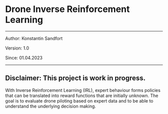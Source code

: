 # Drone Inverse Reinforcement Learning #

---

Author: Konstantin Sandfort

Version: 1.0

Since: 01.04.2023

---

## Disclaimer: This project is work in progress. ##

With Inverse Reinforcement Learning (IRL), expert behaviour forms
policies that can be translated into reward functions that are
initially unknown. The goal is to evaluate drone piloting based on
expert data and to be able to understand the underlying decision making.
